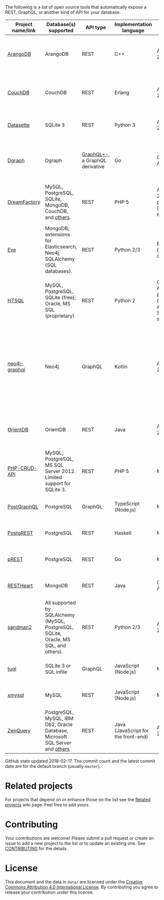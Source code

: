 The following is a list of open source tools that automatically expose a REST, GraphQL, or another kind of API for your database.

|                          Project name/link                           |                                                     Database(s) supported                                                     |                                 API type                                  |       Implementation language       |                       License                       |                      GitHub stats                       |                                                                   Notes                                                                    |
|----------------------------------------------------------------------|-------------------------------------------------------------------------------------------------------------------------------|---------------------------------------------------------------------------|-------------------------------------|-----------------------------------------------------|---------------------------------------------------------|--------------------------------------------------------------------------------------------------------------------------------------------|
| [ArangoDB](https://github.com/arangodb/arangodb)                     | ArangoDB                                                                                                                      | REST                                                                      | C++                                 | Apache 2.0                                          | 5149&nbsp;★; 41854&nbsp;commits, latest&nbsp;2018-02-16 | A database with a built-in REST API. [Official Docker image](https://hub.docker.com/r/arangodb/arangodb/).                                 |
| [CouchDB](https://github.com/apache/couchdb)                         | CouchDB                                                                                                                       | REST                                                                      | Erlang                              | Apache 2.0                                          | 3467&nbsp;★; 10979&nbsp;commits, latest&nbsp;2018-02-15 | A database with a built-in REST API. [Official Docker image](https://hub.docker.com/r/_/couchdb/).                                         |
| [Datasette](https://github.com/simonw/datasette)                     | SQLite 3                                                                                                                      | REST                                                                      | Python 3                            | Apache 2.0                                          | 1269&nbsp;★; 257&nbsp;commits, latest&nbsp;2018-01-17   | Read-only. [Official Docker image](https://hub.docker.com/r/terranodo/datasette/).                                                         |
| [Dgraph](https://github.com/dgraph-io/dgraph)                        | Dgraph                                                                                                                        | [GraphQL+-](https://docs.dgraph.io/query-language/), a GraphQL derivative | Go                                  | GNU AGPLv3                                          | 4841&nbsp;★; 2289&nbsp;commits, latest&nbsp;2018-02-16  | A database with a built-in GraphQL-like API. [Official Docker image](https://hub.docker.com/r/dgraph/dgraph/).                             |
| [DreamFactory](https://github.com/dreamfactorysoftware/dreamfactory) | MySQL, PostgreSQL, SQLite, MongoDB, CouchDB, and [others](https://www.dreamfactory.com/products).                             | REST                                                                      | PHP 5                               | Apache 2.0, proprietary (optional extras)           | 762&nbsp;★; 794&nbsp;commits, latest&nbsp;2018-01-29    | [Official Docker image](https://hub.docker.com/r/dreamfactorysoftware/df-docker/).                                                         |
| [Eve](https://github.com/pyeve/eve)                                  | MongoDB; extensions for Elasticsearch, Neo4j, SQLAlchemy (SQL databases).                                                     | REST                                                                      | Python 2/3                          | BSD (three-clause)                                  | 4762&nbsp;★; 2732&nbsp;commits, latest&nbsp;2018-02-07  | The SQLAlchemy extension isn't automatic. It requires the user to write SQLAlchemy mappings.                                               |
| [HTSQL](https://bitbucket.org/prometheus/htsql/src)                  | MySQL, PostgreSQL, SQLite (free); Oracle, MS SQL (proprietary)                                                                | REST                                                                      | Python 2                            | GNU AGPLv3, proprietary (Oracle and MS SQL support) | n/a                                                     |                                                                                                                                            |
| [neo4j-graphql](https://github.com/neo4j-graphql/neo4j-graphql)      | Neo4j                                                                                                                         | GraphQL                                                                   | Kotlin                              | Apache 2.0                                          | 164&nbsp;★; 115&nbsp;commits, latest&nbsp;2018-01-19    | Can generate a GraphQL API from an existing database or derive a new database model from a GraphQL schema and auto-generate the resolvers. |
| [OrientDB](https://github.com/orientechnologies/orientdb)            | OrientDB                                                                                                                      | REST                                                                      | Java                                | Apache 2.0                                          | 3361&nbsp;★; 16447&nbsp;commits, latest&nbsp;2018-02-16 | A database with a built-in REST API. [Official Docker image](https://store.docker.com/images/orientdb).                                    |
| [PHP-CRUD-API](https://github.com/mevdschee/php-crud-api)            | MySQL, PostgreSQL, MS SQL Server 2012. Limited support for SQLite 3.                                                          | REST                                                                      | PHP 5                               | MIT                                                 | 1305&nbsp;★; 1013&nbsp;commits, latest&nbsp;2018-02-16  |                                                                                                                                            |
| [PostGraphQL](https://github.com/postgraphql/postgraphql)            | PostgreSQL                                                                                                                    | GraphQL                                                                   | TypeScript (Node.js)                | MIT                                                 | 4939&nbsp;★; 677&nbsp;commits, latest&nbsp;2018-02-16   | [Official Docker image](https://hub.docker.com/r/postgraphql/postgraphql/).                                                                |
| [PostgREST](https://github.com/begriffs/postgrest)                   | PostgreSQL                                                                                                                    | REST                                                                      | Haskell                             | MIT                                                 | 10366&nbsp;★; 1359&nbsp;commits, latest&nbsp;2018-01-12 | [Official Docker image](https://hub.docker.com/r/begriffs/postgrest/).                                                                     |
| [pREST](https://github.com/prest/prest)                              | PostgreSQL                                                                                                                    | REST                                                                      | Go                                  | MIT                                                 | 1619&nbsp;★; 407&nbsp;commits, latest&nbsp;2018-02-12   | [Official Docker image](https://hub.docker.com/r/prest/prest/).                                                                            |
| [RESTHeart](https://github.com/SoftInstigate/restheart)              | MongoDB                                                                                                                       | REST                                                                      | Java                                | GNU AGPLv3                                          | 434&nbsp;★; 1376&nbsp;commits, latest&nbsp;2018-02-12   | [Official Docker image](https://hub.docker.com/r/softinstigate/restheart/).                                                                |
| [sandman2](https://github.com/jeffknupp/sandman2)                    | All supported by SQLAlchemy (MySQL, PostgreSQL, SQLite, Oracle, MS SQL, and others).                                          | REST                                                                      | Python 2/3                          | Apache 2.0                                          | 701&nbsp;★; 129&nbsp;commits, latest&nbsp;2017-03-06    |                                                                                                                                            |
| [tuql](https://github.com/bradleyboy/tuql)                           | SQLite 3 or SQL infile                                                                                                        | GraphQL                                                                   | JavaScript (Node.js)                | MIT                                                 | 232&nbsp;★; 52&nbsp;commits, latest&nbsp;2018-02-16     |                                                                                                                                            |
| [xmysql](https://github.com/o1lab/xmysql)                            | MySQL                                                                                                                         | REST                                                                      | JavaScript (Node.js)                | MIT                                                 | 1747&nbsp;★; 217&nbsp;commits, latest&nbsp;2018-02-06   | [Official Docker image](https://hub.docker.com/r/markuman/xmysql/).                                                                        |
| [ZenQuery](https://github.com/BjoernKW/ZenQuery)                     | PostgreSQL, MySQL, IBM Db2, Oracle Database, Microsoft SQL Server and [others](https://github.com/BjoernKW/ZenQuery#database) | REST                                                                      | Java (JavaScript for the front-end) | Apache 2.0                                          | 30&nbsp;★; 282&nbsp;commits, latest&nbsp;2017-01-31     | Read-only.                                                                                                                                 |


GitHub stats updated 2018-02-17. The commit count and the latest commit date are for the default branch (usually `master`).

# Related projects

For projects that depend on or enhance those on the list see the [Related projects](https://github.com/dbohdan/automatic-api/wiki/Related-projects) wiki page. Feel free to add yours.

# Contributing

Your contributions are welcome! Please submit a pull request or create an issue to add a new project to the list or to update an existing one. See [CONTRIBUTING](./CONTRIBUTING.md) for the details.

# License

This document and the data in `data/` are licensed under the [Creative Commons Attribution 4.0 International License](http://creativecommons.org/licenses/by/4.0/). By contributing you agree to release your contribution under this license.
